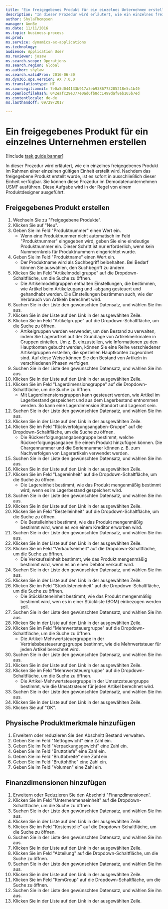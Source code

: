 ```yaml
--- 
title: "Ein freigegebenes Produkt für ein einzelnes Unternehmen erstellen"
description: "In dieser Prozedur wird erläutert, wie ein einzelnes freigegebenes Produkt im Rahmen einer einzelnen gültigen Einheit erstellt wird."
author: ShylaThompson
manager: AnnBe
ms.date: 11/11/2016
ms.topic: business-process
ms.prod: 
ms.service: dynamics-ax-applications
ms.technology: 
audience: Application User
ms.reviewer: josaw
ms.search.scope: Operations
ms.search.region: Global
ms.author: shylaw
ms.search.validFrom: 2016-06-30
ms.dyn365.ops.version: AX 7.0.0
ms.translationtype: HT
ms.sourcegitcommit: 7e0a5d044133b917a3eb9386773205218e5c1b40
ms.openlocfilehash: 042eafc29e377e0ad6fb8dc1499daf8eb105b7ed
ms.contentlocale: de-de
ms.lasthandoff: 09/29/2017

---
```

# <a name="create-a-released-product-for-a-single-company"></a>Ein freigegebenes Produkt für ein einzelnes Unternehmen erstellen

[!include [task guide banner](../../includes/task-guide-banner.md)]

In dieser Prozedur wird erläutert, wie ein einzelnes freigegebenes Produkt im Rahmen einer einzelnen gültigen Einheit erstellt wird. Nachdem das freigegebene Produkt erstellt wurde, ist es sofort in ausschließlich dieser Einheit verfügbar. Sie können diese Prozedur im Demodatenunternehmen USMF ausführen. Diese Aufgabe wird in der Regel von einem Produktdesigner ausgeführt.


## <a name="create-a-released-product"></a>Freigegebenes Produkt erstellen
1. Wechseln Sie zu "Freigegebene Produkte".
2. Klicken Sie auf "Neu".
3. Geben Sie im Feld "Produktnummer" einen Wert ein.
    * Wenn eine Produktnummer nicht automatisch im Feld "Produktnummer" eingegeben wird, geben Sie eine eindeutige Produktnummer ein. Dieser Schritt ist nur erforderlich, wenn kein Nummernkreis für Produktnummern eingerichtet wurde.  
4. Geben Sie im Feld "Produktname" einen Wert ein.
    * Der Produktname wird als Suchbegriff beibehalten. Bei Bedarf können Sie auswählen, den Suchbegriff zu ändern.  
5. Klicken Sie im Feld "Artikelmodellgruppe" auf die Dropdown-Schaltfläche, um die Suche zu öffnen.
    * Die Artikelmodellgruppen enthalten Einstellungen, die bestimmen, wie Artikel beim Artikelzugang und -abgang gesteuert und gehandhabt werden. Die Einstellungen bestimmen auch, wie der Verbrauch von Artikeln berechnet wird.  
6. Suchen Sie in der Liste den gewünschten Datensatz, und wählen Sie ihn aus.
7. Klicken Sie in der Liste auf den Link in der ausgewählten Zeile.
8. Klicken Sie im Feld "Artikelgruppe" auf die Dropdown-Schaltfläche, um die Suche zu öffnen.
    * Artikelgruppen werden verwendet, um den Bestand zu verwalten, indem Sie Lagerartikel auf der Grundlage von Artikelmerkmalen in Gruppen einteilen. Um z. B. einzustellen, wie Informationen zu den Hauptkonten gebucht werden, können Sie eine Reihe verschiedener Artikelgruppen erstellen, die speziellen Hauptkonten zugeordnet sind. Auf diese Weise können Sie den Bestand von Artikeln in verschiedenen Phasen verfolgen.  
9. Suchen Sie in der Liste den gewünschten Datensatz, und wählen Sie ihn aus.
10. Klicken Sie in der Liste auf den Link in der ausgewählten Zeile.
11. Klicken Sie im Feld "Lagerdimensionsgruppe" auf die Dropdown-Schaltfläche, um die Suche zu öffnen.
    * Mit Lagerdimensionsgruppen kann gesteuert werden, wie Artikel im Lagerbestand gespeichert und aus dem Lagerbestand entnommen werden. So kann eine Lagerdimension Standort und Lagerort sein.  
12. Suchen Sie in der Liste den gewünschten Datensatz, und wählen Sie ihn aus.
13. Klicken Sie in der Liste auf den Link in der ausgewählten Zeile.
14. Klicken Sie im Feld "Rückverfolgungsangaben-Gruppe" auf die Dropdown-Schaltfläche, um die Suche zu öffnen.
    * Die Rückverfolgungsangabengruppe bestimmt, welche Rückverfolgungsangaben Sie einem Produkt hinzufügen können. Die Chargennummer und die Seriennummer können z. B. zum Nachverfolgen von Lagerartikeln verwendet werden.  
15. Suchen Sie in der Liste den gewünschten Datensatz, und wählen Sie ihn aus.
16. Klicken Sie in der Liste auf den Link in der ausgewählten Zeile.
17. Klicken Sie im Feld "Lagereinheit" auf die Dropdown-Schaltfläche, um die Suche zu öffnen.
    * Die Lagereinheit bestimmt, wie das Produkt mengenmäßig bestimmt wird, wenn es im Lagerbestand gespeichert wird.  
18. Suchen Sie in der Liste den gewünschten Datensatz, und wählen Sie ihn aus.
19. Klicken Sie in der Liste auf den Link in der ausgewählten Zeile.
20. Klicken Sie im Feld "Bestelleinheit" auf die Dropdown-Schaltfläche, um die Suche zu öffnen.
    * Die Bestelleinheit bestimmt, wie das Produkt mengenmäßig bestimmt wird, wenn es von einem Kreditor erworben wird.  
21. Suchen Sie in der Liste den gewünschten Datensatz, und wählen Sie ihn aus.
22. Klicken Sie in der Liste auf den Link in der ausgewählten Zeile.
23. Klicken Sie im Feld "Verkaufseinheit" auf die Dropdown-Schaltfläche, um die Suche zu öffnen.
    * Die Verkaufseinheit bestimmt, wie das Produkt mengenmäßig bestimmt wird, wenn es an einen Debitor verkauft wird.  
24. Suchen Sie in der Liste den gewünschten Datensatz, und wählen Sie ihn aus.
25. Klicken Sie in der Liste auf den Link in der ausgewählten Zeile.
26. Klicken Sie im Feld "Stücklisteneinheit" auf die Dropdown-Schaltfläche, um die Suche zu öffnen.
    * Die Stücklisteneinheit bestimmt, wie das Produkt mengenmäßig bestimmt wird, wen es in einer Stückliste (BOM) einbezogen werden soll.  
27. Suchen Sie in der Liste den gewünschten Datensatz, und wählen Sie ihn aus.
28. Klicken Sie in der Liste auf den Link in der ausgewählten Zeile.
29. Klicken Sie im Feld "Mehrwertsteuergruppe" auf die Dropdown-Schaltfläche, um die Suche zu öffnen.
    * Die Artikel-Mehrwertsteuergruppe in der Vertriebsbesteuerungsgruppe bestimmt, wie die Mehrwertsteuer für jeden Artikel berechnet wird.  
30. Suchen Sie in der Liste den gewünschten Datensatz, und wählen Sie ihn aus.
31. Klicken Sie in der Liste auf den Link in der ausgewählten Zeile.
32. Klicken Sie im Feld "Mehrwertsteuergruppe" auf die Dropdown-Schaltfläche, um die Suche zu öffnen.
    * Die Artikel-Mehrwertsteuergruppe in der Umsatzsteuergruppe bestimmt, wie die Umsatzsteuer für jeden Artikel berechnet wird.  
33. Suchen Sie in der Liste den gewünschten Datensatz, und wählen Sie ihn aus.
34. Klicken Sie in der Liste auf den Link in der ausgewählten Zeile.
35. Klicken Sie auf "OK".

## <a name="add-product-characteristics"></a>Physische Produktmerkmale hinzufügen
1. Erweitern oder reduzieren Sie den Abschnitt Bestand verwalten.
2. Geben Sie im Feld "Nettogewicht" eine Zahl ein.
3. Geben Sie im Feld "Verpackungsgewicht" eine Zahl ein.
4. Geben Sie im Feld "Bruttotiefe" eine Zahl ein.
5. Geben Sie im Feld "Bruttobreite" eine Zahl ein.
6. Geben Sie im Feld "Bruttohöhe" eine Zahl ein.
7. Geben Sie im Feld "Volumen" eine Zahl ein.

## <a name="add-financial-dimensions"></a>Finanzdimensionen hinzufügen
1. Erweitern oder Reduzieren Sie den Abschnitt "Finanzdimensionen'.
2. Klicken Sie im Feld "Unternehmenseinheit" auf die Dropdown-Schaltfläche, um die Suche zu öffnen.
3. Suchen Sie in der Liste den gewünschten Datensatz, und wählen Sie ihn aus.
4. Klicken Sie in der Liste auf den Link in der ausgewählten Zeile.
5. Klicken Sie im Feld "Kostenstelle" auf die Dropdown-Schaltfläche, um die Suche zu öffnen.
6. Suchen Sie in der Liste den gewünschten Datensatz, und wählen Sie ihn aus.
7. Klicken Sie in der Liste auf den Link in der ausgewählten Zeile.
8. Klicken Sie im Feld "Abteilung" auf die Dropdown-Schaltfläche, um die Suche zu öffnen.
9. Suchen Sie in der Liste den gewünschten Datensatz, und wählen Sie ihn aus.
10. Klicken Sie in der Liste auf den Link in der ausgewählten Zeile.
11. Klicken Sie im Feld "ItemGroup" auf die Dropdown-Schaltfläche, um die Suche zu öffnen.
12. Suchen Sie in der Liste den gewünschten Datensatz, und wählen Sie ihn aus.
13. Klicken Sie in der Liste auf den Link in der ausgewählten Zeile.


